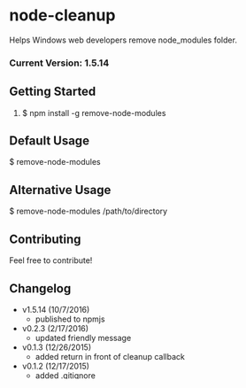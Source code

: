 # node-cleanup
Helps Windows web developers remove node_modules folder.

### Current Version: 1.5.14

## Getting Started
1. $ npm install -g remove-node-modules

## Default Usage
$ remove-node-modules

## Alternative Usage
$ remove-node-modules /path/to/directory

## Contributing
Feel free to contribute!

## Changelog
- v1.5.14 (10/7/2016)
	- published to npmjs
- v0.2.3 (2/17/2016)
	- updated friendly message
- v0.1.3 (12/26/2015)
	- added return in front of cleanup callback
- v0.1.2 (12/17/2015)
	- added .gitignore
	